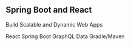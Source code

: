 ## Spring Boot and React

Build Scalable and Dynamic Web Apps

React
Spring Boot
GraphQL
Data
Gradle/Maven